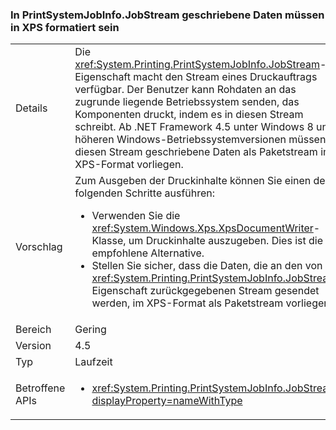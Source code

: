 ### <a name="data-written-to-printsystemjobinfojobstream-must-be-in-xps-format"></a>In PrintSystemJobInfo.JobStream geschriebene Daten müssen in XPS formatiert sein

|   |   |
|---|---|
|Details|Die <xref:System.Printing.PrintSystemJobInfo.JobStream>-Eigenschaft macht den Stream eines Druckauftrags verfügbar. Der Benutzer kann Rohdaten an das zugrunde liegende Betriebssystem senden, das Komponenten druckt, indem es in diesen Stream schreibt. Ab .NET Framework 4.5 unter Windows 8 und höheren Windows-Betriebssystemversionen müssen in diesen Stream geschriebene Daten als Paketstream im XPS-Format vorliegen.|
|Vorschlag|Zum Ausgeben der Druckinhalte können Sie einen der folgenden Schritte ausführen:<ul><li>Verwenden Sie die <xref:System.Windows.Xps.XpsDocumentWriter>-Klasse, um Druckinhalte auszugeben. Dies ist die empfohlene Alternative.</li><li>Stellen Sie sicher, dass die Daten, die an den von der <xref:System.Printing.PrintSystemJobInfo.JobStream>-Eigenschaft zurückgegebenen Stream gesendet werden, im XPS-Format als Paketstream vorliegen.</li></ul>|
|Bereich|Gering|
|Version|4.5|
|Typ|Laufzeit|
|Betroffene APIs|<ul><li><xref:System.Printing.PrintSystemJobInfo.JobStream?displayProperty=nameWithType></li></ul>|


